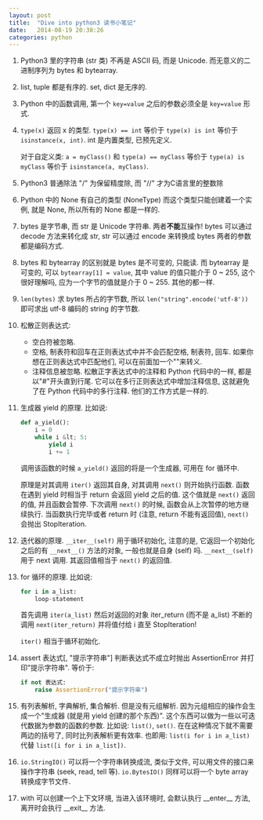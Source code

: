```yaml
---
layout: post
title:  "Dive into python3 读书小笔记"
date:   2014-08-19 20:38:26
categories: python
---
```


1.  Python3 里的字符串 (str 类) 不再是 ASCII 码, 而是 Unicode. 而无意义的二进制序列为 bytes 和 bytearray. 

2.  list, tuple 都是有序的. set, dict 是无序的.

3.  Python 中的函数调用, 第一个 `key=value` 之后的参数必须全是 `key=value` 形式. 

4.  `type(x)` 返回 x 的类型.
    `type(x) == int` 等价于 `type(x) is int` 等价于 `isinstance(x, int)`.
    int 是内置类型, 已预先定义. 

    对于自定义类: 
    `a = myClass()` 和 `type(a) == myClass` 等价于 `type(a) is myClass` 等价于 `isinstance(a, myClass)`.

5.  Python3 普通除法 "/" 为保留精度除, 而 "//" 才为C语言里的整数除 

6.  Python 中的 None 有自己的类型 (NoneType) 而这个类型只能创建着一个实例, 就是 None, 所以所有的 None 都是一样的.

7.  bytes 是字节串, 而 str 是 Unicode 字符串. 两者**不能**互操作! bytes 可以通过 decode 方法来转化成 str, str 可以通过 encode 来转换成 bytes 两者的参数都是编码方式.

8.  bytes 和 bytearray 的区别就是 bytes 是不可变的, 只能读. 
    而 bytearray 是可变的, 可以 `bytearray[1] = value`, 其中 value 的值只能介于 0 ~ 255, 这个很好理解吗, 应为一个字节的值就是介于 0 ~ 255. 其他的都一样.

9.  `len(bytes)` 求 bytes 所占的字节数, 所以 `len("string".encode('utf-8'))` 即可求出 utf-8 编码的 string 的字节数.

10. 松散正则表达式: 
    - 空白符被忽略.
    - 空格, 制表符和回车在正则表达式中并不会匹配空格, 制表符, 回车. 
      如果你想在正则表达式中匹配他们, 可以在前面加一个"\"来转义.
    - 注释信息被忽略. 松散正字表达式中的注释和 Python 代码中的一样,
      都是以"#"开头直到行尾. 它可以在多行正则表达式中增加注释信息,
      这就避免了在 Python 代码中的多行注释. 他们的工作方式是一样的.

11. 生成器 yield 的原理.
    比如说:

    ```python
    def a_yield():                  
        i = 0  
        while i &lt; 5:
            yield i   
            i += 1   
    ```

    调用该函数的时候 `a_yield()` 返回的将是一个生成器, 可用在 for 循环中.

    原理是对其调用 `iter()` 返回其自身, 对其调用 `next()` 则开始执行函数.
    函数在遇到 yield 时相当于 return 会返回 yield 之后的值.
    这个值就是 `next()` 返回的值, 并且函数会暂停. 
    下次调用 `next()` 的时候, 函数会从上次暂停的地方继续执行. 
    当函数执行完毕或者 return 时 (注意, return 不能有返回值), `next()` 会抛出 StopIteration.

12. 迭代器的原理.
    `__iter__(self)` 用于循环初始化, 注意的是, 它返回一个初始化之后的有 `__next__()` 方法的对象, 一般也就是自身 (self) 吗.
    `__next__(self)` 用于 next 调用. 其返回值相当于 `next()` 的返回值.

13. for 循环的原理.
    比如说:

    ```python
    for i in a_list: 
        loop-statement
    ```

    首先调用 `iter(a_list)` 然后对返回的对象 iter_return (而不是 a_list) 不断的调用 `next(iter_return)` 并将值付给 i 直至 StopIteration!

    `iter()` 相当于循环初始化.

14. assert 表达式[, "提示字符串"]
    判断表达式不成立时抛出 AssertionError 并打印"提示字符串".
    等价于:

    ```python
    if not 表达式: 
        raise AssertionError("提示字符串")
    ```

15. 有列表解析, 字典解析, 集合解析. 但是没有元组解析. 因为元组相应的操作会生成一个"生成器 (就是用 yield 创建的那个东西)".
    这个东西可以做为一些以可迭代数据为参数的函数的参数. 比如说: `list()`, `set()`. 在在这种情况下就不需要两边的括号了, 同时比列表解析更有效率.
    也即用: `list(i for i in a_list)` 代替 `list([i for i in a_list])`.

16. `io.StringIO()` 可以将一个字符串转换成流, 类似于文件, 可以用文件的接口来操作字符串 (seek, read, tell 等).
    `io.BytesIO()` 同样可以将一个 byte array 转换成字节文件.

17. with 可以创建一个上下文环境, 当进入该环境时, 会默认执行 \_\_enter\_\_ 方法, 离开时会执行 \_\_exit\_\_ 方法.

[jekyll-gh]: https://github.com/jekyll/jekyll
[jekyll]:    http://jekyllrb.com

